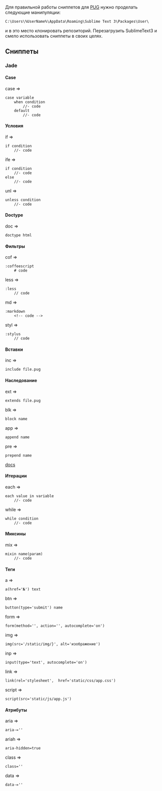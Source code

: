 Для правильной работы сниппетов для [PUG](https://pugjs.org/api/getting-started.html) нужно проделать следующие манипуляции:

`C:\Users\%UserName%\AppData\Roaming\Sublime Text 3\Packages\User\`

и в это место клонировать репозиторий.
Перезагрузить SublimeText3 и смело использовать сниппеты в своих целях.


## Сниппеты

### Jade

#### Case

case =>
```pug
case variable
    when condition
        //- code
    default
        //- code
```

#### Условия

if =>
```pug
if condition
    //- code
```

ife =>
```pug
if condition
    //- code
else
    //- code
```

unl =>
```pug
unless condition
    //- code
```

#### Doctype

doc =>
```pug
doctype html
```


#### Фильтры

cof =>
```pug
:coffeescript
    # code
```

less =>
```pug
:less
    // code
```

md =>
```pug
:markdown
    <!-- code -->
```

styl =>
```pug
:stylus
    // code
```

#### Вставки

inc =>
```pug
include file.pug
```

#### Наследование

ext =>
```pug
extends file.pug
```

blk =>
```pug
block name
```

app =>
```pug
append name
```

pre =>
```pug
prepend name
```
 [docs](https://pugjs.org/language/inheritance.html#block-append-prepend)

#### Итерации

each =>
```pug
each value in variable
    //- code
```

while =>
```pug
while condition
    //- code
```

#### Миксины

mix =>
```pug
mixin name(param)
    //- code
```

#### Теги

a =>
```pug
a(href='№') text
```

btn =>
```pug
button(type='submit') name
```

form =>
```pug
form(method='', action='', autocomplete='on')
```

img =>
```pug
img(src='/static/img/}', alt='изображение')
```

inp =>
```pug
input(type='text', autocomplete='on')
```

link =>
```pug
link(rel='stylesheet',  href='static/css/app.css')
```

script =>
```pug
script(src='static/js/app.js')
```

#### Атрибуты

aria =>
```pug
aria-=''
```

ariah =>
```pug
aria-hidden=true
```

class =>
```pug
class=''
```

data =>
```pug
data-=''
```


